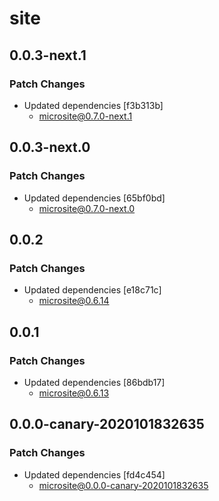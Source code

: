 # site

## 0.0.3-next.1

### Patch Changes

- Updated dependencies [f3b313b]
  - microsite@0.7.0-next.1

## 0.0.3-next.0

### Patch Changes

- Updated dependencies [65bf0bd]
  - microsite@0.7.0-next.0

## 0.0.2

### Patch Changes

- Updated dependencies [e18c71c]
  - microsite@0.6.14

## 0.0.1

### Patch Changes

- Updated dependencies [86bdb17]
  - microsite@0.6.13

## 0.0.0-canary-2020101832635

### Patch Changes

- Updated dependencies [fd4c454]
  - microsite@0.0.0-canary-2020101832635
